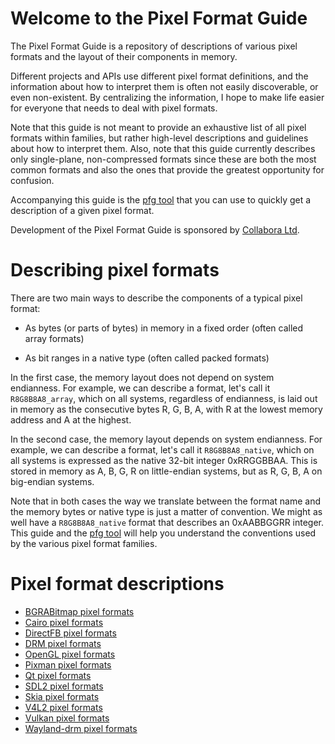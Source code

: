 # Welcome to the Pixel Format Guide

The Pixel Format Guide is a repository of descriptions of various pixel formats
and the layout of their components in memory.

Different projects and APIs use different pixel format definitions, and the
information about how to interpret them is often not easily discoverable, or
even non-existent. By centralizing the information, I hope to make life easier
for everyone that needs to deal with pixel formats.

Note that this guide is not meant to provide an exhaustive list of all pixel
formats within families, but rather high-level descriptions and guidelines
about how to interpret them. Also, note that this guide currently describes
only single-plane, non-compressed formats since these are both the most common
formats and also the ones that provide the greatest opportunity for confusion.

Accompanying this guide is the [pfg tool](https://github.com/afrantzis/pixel-format-guide)
that you can use to quickly get a description of a given pixel format.

Development of the Pixel Format Guide is sponsored by
[Collabora Ltd](https://www.collabora.com).

# Describing pixel formats

There are two main ways to describe the components of a typical pixel format:

* As bytes (or parts of bytes) in memory in a fixed order (often called array formats)

* As bit ranges in a native type (often called packed formats)

In the first case, the memory layout does not depend on system endianness. For
example, we can describe a format, let's call it `R8G8B8A8_array`, which on all
systems, regardless of endianness, is laid out in memory as the consecutive
bytes R, G, B, A, with R at the lowest memory address and A at the highest.

In the second case, the memory layout depends on system endianness. For
example, we can describe a format, let's call it `R8G8B8A8_native`, which on
all systems is expressed as the native 32-bit integer 0xRRGGBBAA. This is
stored in memory as A, B, G, R on little-endian systems, but as R, G, B, A on
big-endian systems.

Note that in both cases the way we translate between the format name and the
memory bytes or native type is just a matter of convention. We might as well
have a `R8G8B8A8_native` format that describes an 0xAABBGGRR integer. This
guide and the [pfg tool](https://github.com/afrantzis/pixel-format-guide) will
help you understand the conventions used by the various pixel format families.

# Pixel format descriptions

* [BGRABitmap pixel formats](bgrabitmap.md)
* [Cairo pixel formats](cairo.md)
* [DirectFB pixel formats](directfb.md)
* [DRM pixel formats](drm.md)
* [OpenGL pixel formats](opengl.md)
* [Pixman pixel formats](pixman.md)
* [Qt pixel formats](qt.md)
* [SDL2 pixel formats](sdl2.md)
* [Skia pixel formats](skia.md)
* [V4L2 pixel formats](v4l2.md)
* [Vulkan pixel formats](vulkan.md)
* [Wayland-drm pixel formats](wayland_drm.md)
